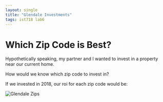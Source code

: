 ```yaml
--- 
layout: single
title: "Glendale Investments"
tags: ist718 lab6 
---
```


# Which Zip Code is Best?

Hypothetically speaking, my partner and I wanted to invest in a property near our current home.

How would we know which zip code to invest in?

If we invested in 2018, our roi for each zip code would be:

![Glendale Zips](https://danielcaraway.github.io/assets/ist718lab6/glendale_zips.png)

